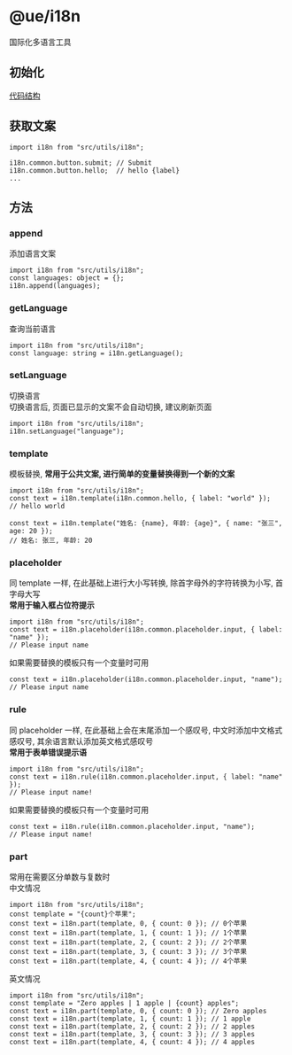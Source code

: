 # @ue/i18n

国际化多语言工具

## 初始化
[代码结构](./doc/init.md)

## 获取文案

```
import i18n from "src/utils/i18n";

i18n.common.button.submit; // Submit
i18n.common.button.hello;  // hello {label}
...
```

## 方法

### append
添加语言文案
```
import i18n from "src/utils/i18n";
const languages: object = {};
i18n.append(languages);
```

### getLanguage
查询当前语言
```
import i18n from "src/utils/i18n";
const language: string = i18n.getLanguage();
```

### setLanguage
切换语言
<br/>
切换语言后, 页面已显示的文案不会自动切换, 建议刷新页面
```
import i18n from "src/utils/i18n";
i18n.setLanguage("language");
```

### template
模板替换, **常用于公共文案, 进行简单的变量替换得到一个新的文案**
```
import i18n from "src/utils/i18n";
const text = i18n.template(i18n.common.hello, { label: "world" });
// hello world

const text = i18n.template("姓名: {name}, 年龄: {age}", { name: "张三", age: 20 });
// 姓名: 张三, 年龄: 20
```

### placeholder
同 template 一样, 在此基础上进行大小写转换, 除首字母外的字符转换为小写, 首字母大写
<br/>
**常用于输入框占位符提示**
```
import i18n from "src/utils/i18n";
const text = i18n.placeholder(i18n.common.placeholder.input, { label: "name" });
// Please input name
```

如果需要替换的模板只有一个变量时可用
```
const text = i18n.placeholder(i18n.common.placeholder.input, "name");
// Please input name
```

### rule
同 placeholder 一样, 在此基础上会在末尾添加一个感叹号, 中文时添加中文格式感叹号, 其余语言默认添加英文格式感叹号
<br/>
**常用于表单错误提示语**
```
import i18n from "src/utils/i18n";
const text = i18n.rule(i18n.common.placeholder.input, { label: "name" });
// Please input name!
```

如果需要替换的模板只有一个变量时可用
```
const text = i18n.rule(i18n.common.placeholder.input, "name");
// Please input name!
```

### part
常用在需要区分单数与复数时
<br/>
中文情况
```
import i18n from "src/utils/i18n";
const template = "{count}个苹果";
const text = i18n.part(template, 0, { count: 0 }); // 0个苹果
const text = i18n.part(template, 1, { count: 1 }); // 1个苹果
const text = i18n.part(template, 2, { count: 2 }); // 2个苹果
const text = i18n.part(template, 3, { count: 3 }); // 3个苹果
const text = i18n.part(template, 4, { count: 4 }); // 4个苹果
```
英文情况
```
import i18n from "src/utils/i18n";
const template = "Zero apples | 1 apple | {count} apples";
const text = i18n.part(template, 0, { count: 0 }); // Zero apples
const text = i18n.part(template, 1, { count: 1 }); // 1 apple
const text = i18n.part(template, 2, { count: 2 }); // 2 apples
const text = i18n.part(template, 3, { count: 3 }); // 3 apples
const text = i18n.part(template, 4, { count: 4 }); // 4 apples
```
